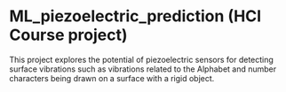 # ML_piezoelectric_prediction (HCI Course project)

This project explores the potential of piezoelectric sensors for detecting surface vibrations such as vibrations related to the Alphabet and number characters being drawn on a surface with a rigid object.
